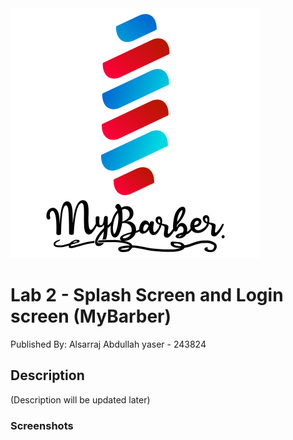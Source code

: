 <img src="https://raw.githubusercontent.com/Alsarraj-Abdullah/Lab2_STIW2044/master/assets/logo.png" width="400" height="400">

# Lab 2 - Splash Screen and Login screen (MyBarber)
Published By: Alsarraj Abdullah yaser - 243824

## Description
(Description will be updated later)

### Screenshots
